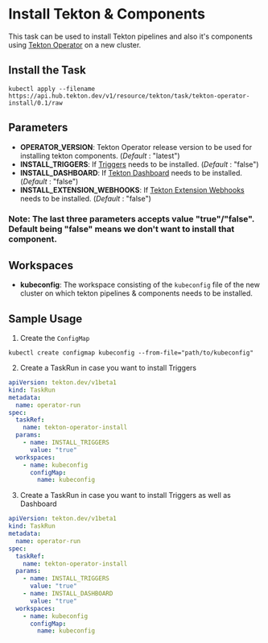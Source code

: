 # Install Tekton & Components

This task can be used to install Tekton pipelines and also it's components using [Tekton Operator](https://github.com/tektoncd/operator) on a new cluster.

## Install the Task

```shell
kubectl apply --filename https://api.hub.tekton.dev/v1/resource/tekton/task/tekton-operator-install/0.1/raw
```

## Parameters

- **OPERATOR_VERSION**: Tekton Operator release version to be used for installing tekton components. (_Default_ : "latest")
- **INSTALL_TRIGGERS**: If [Triggers](https://github.com/tektoncd/triggers) needs to be installed. (_Default_ : "false")
- **INSTALL_DASHBOARD**: If [Tekton Dashboard](https://github.com/tektoncd/dashboard) needs to be installed. (_Default_ : "false")
- **INSTALL_EXTENSION_WEBHOOKS**: If [Tekton Extension Webhooks](https://github.com/tektoncd/experimental/tree/main/webhooks-extension) needs to be installed. (_Default_ : "false")

### Note: The last three parameters accepts value "true"/"false". Default being "false" means we don't want to install that component.

## Workspaces

- **kubeconfig**: The workspace consisting of the `kubeconfig` file of the new cluster on which tekton pipelines & components needs to be installed.

## Sample Usage

1. Create the `ConfigMap`

```shell
kubectl create configmap kubeconfig --from-file="path/to/kubeconfig"
```

2. Create a TaskRun in case you want to install Triggers

```yaml
apiVersion: tekton.dev/v1beta1
kind: TaskRun
metadata:
  name: operator-run
spec:
  taskRef:
    name: tekton-operator-install
  params:
    - name: INSTALL_TRIGGERS
      value: "true"
  workspaces:
    - name: kubeconfig
      configMap:
        name: kubeconfig
```

3. Create a TaskRun in case you want to install Triggers as well as Dashboard

```yaml
apiVersion: tekton.dev/v1beta1
kind: TaskRun
metadata:
  name: operator-run
spec:
  taskRef:
    name: tekton-operator-install
  params:
    - name: INSTALL_TRIGGERS
      value: "true"
    - name: INSTALL_DASHBOARD
      value: "true"
  workspaces:
    - name: kubeconfig
      configMap:
        name: kubeconfig
```
